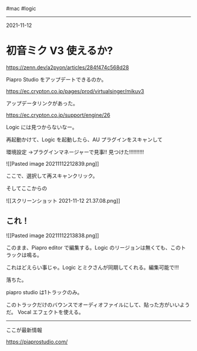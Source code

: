#mac #logic

---
2021-11-12

# 初音ミク V3 使えるか?

https://zenn.dev/a2pyon/articles/284f474c568d28


Piapro Studio をアップデートできるのか。

https://ec.crypton.co.jp/pages/prod/virtualsinger/mikuv3

アップデータリンクがあった。

https://ec.crypton.co.jp/support/engine/26

Logic には見つからないなー。


再起動かけて、Logic を起動したら、AU プラグインをスキャンして

環境設定 ->プラグインマネージャーで見事!! 見つけた!!!!!!!!!!

![[Pasted image 20211112212839.png]]

ここで、選択して再スキャンクリック。


そしてここからの

![[スクリーンショット 2021-11-12 21.37.08.png]]

## これ！

![[Pasted image 20211112213838.png]]


このまま、Piapro editor で編集する。Logic のリージョンは無くても、このトラックは鳴る。

これはどえらい事じゃ。Logic とミクさんが同期してくれる。編集可能で!!!

落ちた。

piapro studio は1トラックのみ。

このトラックだけのバウンスでオーディオファイルにして、貼った方がいいようだ。
Vocal エフェクトを使える。


---

ここが最新情報

https://piaprostudio.com/
